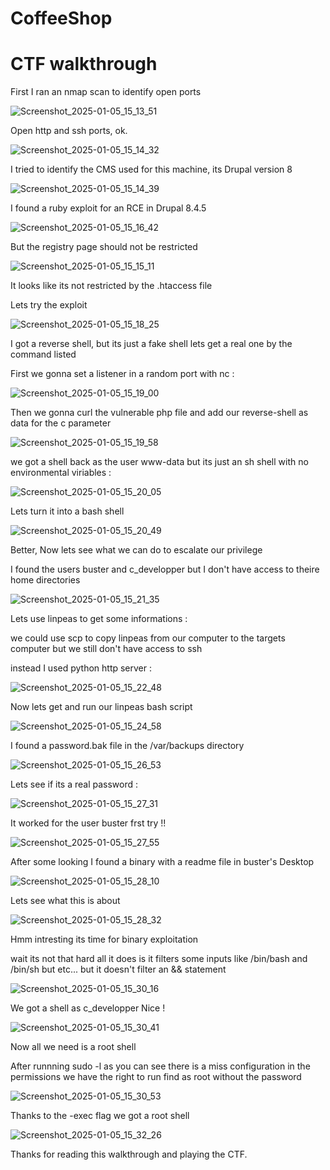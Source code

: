 # CoffeeShop
# CTF walkthrough
First I ran an nmap scan to identify open ports

![Screenshot_2025-01-05_15_13_51](https://github.com/user-attachments/assets/75303e74-5a52-4f09-a09f-18e9a10dd6b3)

Open http and ssh ports, ok.

![Screenshot_2025-01-05_15_14_32](https://github.com/user-attachments/assets/411b6df5-de01-4882-b6b9-de0f1b189d68)

I tried to identify the CMS used for this machine, its Drupal version 8

![Screenshot_2025-01-05_15_14_39](https://github.com/user-attachments/assets/7e0e2885-27ca-4087-a662-54bfe5ca0307)

I found a ruby exploit for an RCE in Drupal 8.4.5

![Screenshot_2025-01-05_15_16_42](https://github.com/user-attachments/assets/ccf1d03d-0f97-494a-9afa-0bfc2da67635)

But the registry page should not be restricted

![Screenshot_2025-01-05_15_15_11](https://github.com/user-attachments/assets/abf12d63-86d3-4273-b69b-90f6c459fc76)

It looks like its not restricted by the .htaccess file

Lets try the exploit

![Screenshot_2025-01-05_15_18_25](https://github.com/user-attachments/assets/8483c6ab-4d27-48bc-a2ff-fe25097a01da)

I got a reverse shell, but its just a fake shell lets get a real one by the command listed

First we gonna set a listener in a random port with nc :

![Screenshot_2025-01-05_15_19_00](https://github.com/user-attachments/assets/035874f0-4ffa-440c-b757-fdd03cb54160)

Then we gonna curl the vulnerable php file and add our reverse-shell as data for the c parameter

![Screenshot_2025-01-05_15_19_58](https://github.com/user-attachments/assets/6447c54b-176f-45cc-a1dd-f63037e348e5)

we got a shell back as the user www-data but its just an sh shell with no environmental viriables :

![Screenshot_2025-01-05_15_20_05](https://github.com/user-attachments/assets/0e341cf7-f6b6-4f71-9949-753f31fd3d57)

Lets turn it into a bash shell

![Screenshot_2025-01-05_15_20_49](https://github.com/user-attachments/assets/ff8a883e-d290-4368-b459-53bf79a857e8)

Better, Now lets see what we can do to escalate our privilege

I found the users buster and c_developper but I don't have access to theire home directories

![Screenshot_2025-01-05_15_21_35](https://github.com/user-attachments/assets/4b5e7349-6904-4743-8c83-7a2a5f9d723c)

Lets use linpeas to get some informations :

we could use scp to copy linpeas from our computer to the targets computer but we still don't have access to ssh

instead I used python http server :

![Screenshot_2025-01-05_15_22_48](https://github.com/user-attachments/assets/931fe73b-1511-4524-af8f-9fd556cb6ef1)

Now lets get and run our linpeas bash script

![Screenshot_2025-01-05_15_24_58](https://github.com/user-attachments/assets/44713dd6-8728-44a3-8de1-2babd4a36d42)

I found a password.bak file in the /var/backups directory

![Screenshot_2025-01-05_15_26_53](https://github.com/user-attachments/assets/09fa9809-9a90-43e7-a6b0-5cf0d00d07d0)

Lets see if its a real password :

![Screenshot_2025-01-05_15_27_31](https://github.com/user-attachments/assets/98af9b12-bf14-42b0-b25b-5b248f10ebb3)

It worked for the user buster frst try !!

![Screenshot_2025-01-05_15_27_55](https://github.com/user-attachments/assets/cc9acd40-168a-48e5-9938-bcc0b9bed6a9)

After some looking I found a binary with a readme file in buster's Desktop

![Screenshot_2025-01-05_15_28_10](https://github.com/user-attachments/assets/b50bbdf5-2cb0-4b97-ac63-91c5f542e617)

Lets see what this is about

![Screenshot_2025-01-05_15_28_32](https://github.com/user-attachments/assets/7b48a4b9-f584-4b11-9204-96d07924debf)

Hmm intresting its time for binary exploitation

wait its not that hard all it does is it filters some inputs like /bin/bash and /bin/sh but etc... but it doesn't filter an && statement

![Screenshot_2025-01-05_15_30_16](https://github.com/user-attachments/assets/75cd96d7-e8ff-4e1e-b4d1-07a2177726b5)

We got a shell as c_developper Nice !

![Screenshot_2025-01-05_15_30_41](https://github.com/user-attachments/assets/d753d0b9-4137-4502-892b-9927026324af)

Now all we need is a root shell

After runnning sudo -l as you can see there is a miss configuration in the permissions we have the right to run find as root without the password

![Screenshot_2025-01-05_15_30_53](https://github.com/user-attachments/assets/ab97bd9c-4a54-4c0a-a72a-7884d654ac14)

Thanks to the -exec flag we got a root shell

![Screenshot_2025-01-05_15_32_26](https://github.com/user-attachments/assets/d8713caf-2df3-45f0-8686-802ffe707248)

Thanks for reading this walkthrough and playing the CTF.
